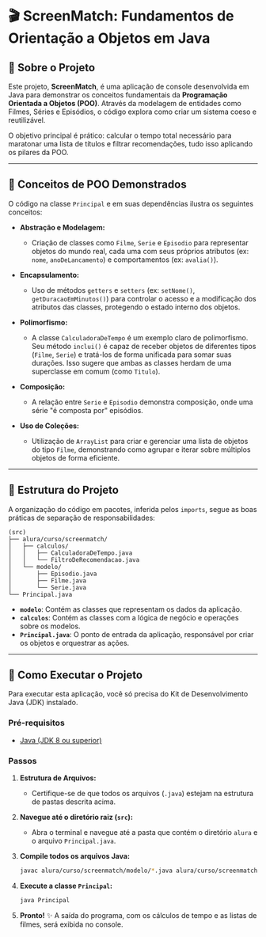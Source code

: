 # 🎬 ScreenMatch: Fundamentos de Orientação a Objetos em Java

## 📝 Sobre o Projeto

Este projeto, **ScreenMatch**, é uma aplicação de console desenvolvida em Java para demonstrar os conceitos fundamentais da **Programação Orientada a Objetos (POO)**. Através da modelagem de entidades como Filmes, Séries e Episódios, o código explora como criar um sistema coeso e reutilizável.

O objetivo principal é prático: calcular o tempo total necessário para maratonar uma lista de títulos e filtrar recomendações, tudo isso aplicando os pilares da POO.

-----

## 🧱 Conceitos de POO Demonstrados

O código na classe `Principal` e em suas dependências ilustra os seguintes conceitos:

* **Abstração e Modelagem:**

    * Criação de classes como `Filme`, `Serie` e `Episodio` para representar objetos do mundo real, cada uma com seus próprios atributos (ex: `nome`, `anoDeLancamento`) e comportamentos (ex: `avalia()`).

* **Encapsulamento:**

    * Uso de métodos `getters` e `setters` (ex: `setNome()`, `getDuracaoEmMinutos()`) para controlar o acesso e a modificação dos atributos das classes, protegendo o estado interno dos objetos.

* **Polimorfismo:**

    * A classe `CalculadoraDeTempo` é um exemplo claro de polimorfismo. Seu método `inclui()` é capaz de receber objetos de diferentes tipos (`Filme`, `Serie`) e tratá-los de forma unificada para somar suas durações. Isso sugere que ambas as classes herdam de uma superclasse em comum (como `Titulo`).

* **Composição:**

    * A relação entre `Serie` e `Episodio` demonstra composição, onde uma série "é composta por" episódios.

* **Uso de Coleções:**

    * Utilização de `ArrayList` para criar e gerenciar uma lista de objetos do tipo `Filme`, demonstrando como agrupar e iterar sobre múltiplos objetos de forma eficiente.

-----

## 📂 Estrutura do Projeto

A organização do código em pacotes, inferida pelos `imports`, segue as boas práticas de separação de responsabilidades:

```
(src)
├── alura/curso/screenmatch/
│   ├── calculos/
│   │   ├── CalculadoraDeTempo.java
│   │   └── FiltroDeRecomendacao.java
│   └── modelo/
│       ├── Episodio.java
│       ├── Filme.java
│       └── Serie.java
└── Principal.java
```

* **`modelo`**: Contém as classes que representam os dados da aplicação.
* **`calculos`**: Contém as classes com a lógica de negócio e operações sobre os modelos.
* **`Principal.java`**: O ponto de entrada da aplicação, responsável por criar os objetos e orquestrar as ações.

-----

## 🚀 Como Executar o Projeto

Para executar esta aplicação, você só precisa do Kit de Desenvolvimento Java (JDK) instalado.

### Pré-requisitos

* [Java (JDK 8 ou superior)](https://www.oracle.com/java/technologies/downloads/)

### Passos

1.  **Estrutura de Arquivos:**

    * Certifique-se de que todos os arquivos (`.java`) estejam na estrutura de pastas descrita acima.

2.  **Navegue até o diretório raiz (`src`):**

    * Abra o terminal e navegue até a pasta que contém o diretório `alura` e o arquivo `Principal.java`.

3.  **Compile todos os arquivos Java:**

    ```bash
    javac alura/curso/screenmatch/modelo/*.java alura/curso/screenmatch/calculos/*.java Principal.java
    ```

4.  **Execute a classe `Principal`:**

    ```bash
    java Principal
    ```

5.  **Pronto\!** ✨ A saída do programa, com os cálculos de tempo e as listas de filmes, será exibida no console.